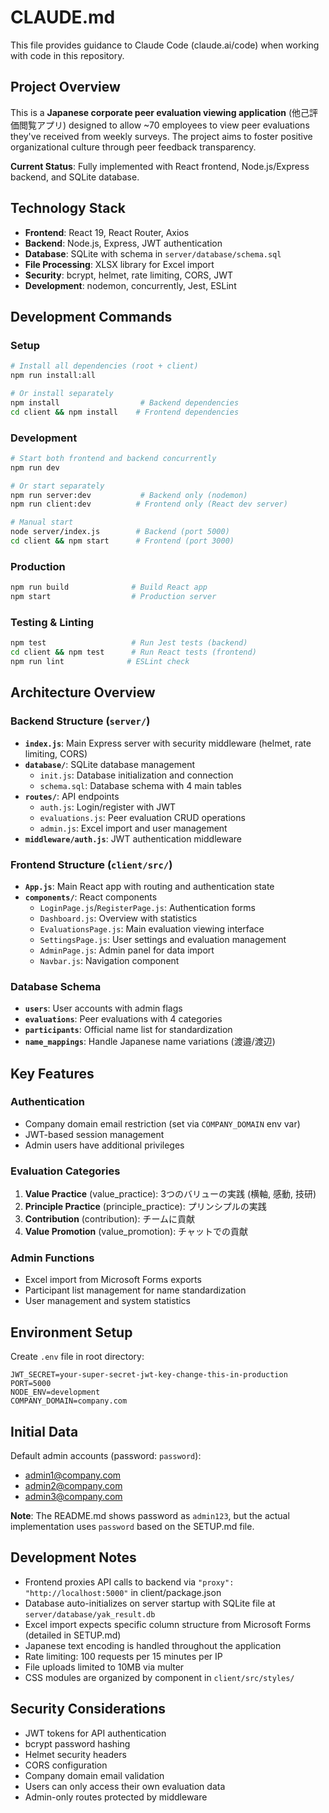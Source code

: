 # CLAUDE.md

This file provides guidance to Claude Code (claude.ai/code) when working with code in this repository.

## Project Overview

This is a **Japanese corporate peer evaluation viewing application** (他己評価閲覧アプリ) designed to allow ~70 employees to view peer evaluations they've received from weekly surveys. The project aims to foster positive organizational culture through peer feedback transparency.

**Current Status**: Fully implemented with React frontend, Node.js/Express backend, and SQLite database.

## Technology Stack

- **Frontend**: React 19, React Router, Axios
- **Backend**: Node.js, Express, JWT authentication
- **Database**: SQLite with schema in `server/database/schema.sql`
- **File Processing**: XLSX library for Excel import
- **Security**: bcrypt, helmet, rate limiting, CORS, JWT
- **Development**: nodemon, concurrently, Jest, ESLint

## Development Commands

### Setup
```bash
# Install all dependencies (root + client)
npm run install:all

# Or install separately
npm install                  # Backend dependencies
cd client && npm install    # Frontend dependencies
```

### Development
```bash
# Start both frontend and backend concurrently
npm run dev

# Or start separately
npm run server:dev           # Backend only (nodemon)
npm run client:dev          # Frontend only (React dev server)

# Manual start
node server/index.js        # Backend (port 5000)
cd client && npm start      # Frontend (port 3000)
```

### Production
```bash
npm run build              # Build React app
npm start                  # Production server
```

### Testing & Linting
```bash
npm test                   # Run Jest tests (backend)
cd client && npm test      # Run React tests (frontend)
npm run lint              # ESLint check
```

## Architecture Overview

### Backend Structure (`server/`)
- **`index.js`**: Main Express server with security middleware (helmet, rate limiting, CORS)
- **`database/`**: SQLite database management
  - `init.js`: Database initialization and connection
  - `schema.sql`: Database schema with 4 main tables
- **`routes/`**: API endpoints
  - `auth.js`: Login/register with JWT
  - `evaluations.js`: Peer evaluation CRUD operations
  - `admin.js`: Excel import and user management
- **`middleware/auth.js`**: JWT authentication middleware

### Frontend Structure (`client/src/`)
- **`App.js`**: Main React app with routing and authentication state
- **`components/`**: React components
  - `LoginPage.js`/`RegisterPage.js`: Authentication forms
  - `Dashboard.js`: Overview with statistics
  - `EvaluationsPage.js`: Main evaluation viewing interface
  - `SettingsPage.js`: User settings and evaluation management
  - `AdminPage.js`: Admin panel for data import
  - `Navbar.js`: Navigation component

### Database Schema
- **`users`**: User accounts with admin flags
- **`evaluations`**: Peer evaluations with 4 categories
- **`participants`**: Official name list for standardization
- **`name_mappings`**: Handle Japanese name variations (渡邉/渡辺)

## Key Features

### Authentication
- Company domain email restriction (set via `COMPANY_DOMAIN` env var)
- JWT-based session management
- Admin users have additional privileges

### Evaluation Categories
1. **Value Practice** (value_practice): 3つのバリューの実践 (横軸, 感動, 技研)
2. **Principle Practice** (principle_practice): プリンシプルの実践
3. **Contribution** (contribution): チームに貢献
4. **Value Promotion** (value_promotion): チャットでの貢献

### Admin Functions
- Excel import from Microsoft Forms exports
- Participant list management for name standardization
- User management and system statistics

## Environment Setup

Create `.env` file in root directory:
```
JWT_SECRET=your-super-secret-jwt-key-change-this-in-production
PORT=5000
NODE_ENV=development
COMPANY_DOMAIN=company.com
```

## Initial Data

Default admin accounts (password: `password`):
- admin1@company.com
- admin2@company.com  
- admin3@company.com

**Note**: The README.md shows password as `admin123`, but the actual implementation uses `password` based on the SETUP.md file.

## Development Notes

- Frontend proxies API calls to backend via `"proxy": "http://localhost:5000"` in client/package.json
- Database auto-initializes on server startup with SQLite file at `server/database/yak_result.db`
- Excel import expects specific column structure from Microsoft Forms (detailed in SETUP.md)
- Japanese text encoding is handled throughout the application
- Rate limiting: 100 requests per 15 minutes per IP
- File uploads limited to 10MB via multer
- CSS modules are organized by component in `client/src/styles/`

## Security Considerations

- JWT tokens for API authentication
- bcrypt password hashing
- Helmet security headers
- CORS configuration
- Company domain email validation
- Users can only access their own evaluation data
- Admin-only routes protected by middleware